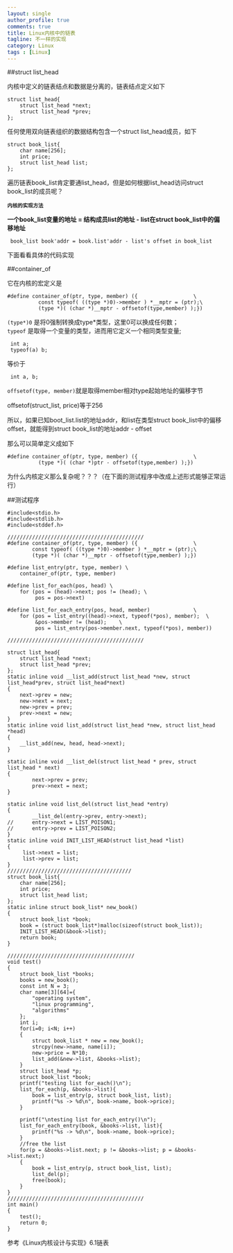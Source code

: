 ```yaml
---
layout: single
author_profile: true
comments: true
title: Linux内核中的链表
tagline: 不一样的实现
category: Linux
tags : [Linux]
---
```


##struct list_head

内核中定义的链表结点和数据是分离的，链表结点定义如下

    struct list_head{
    	struct list_head *next;
    	struct list_head *prev;
    };

任何使用双向链表组织的数据结构包含一个struct list_head成员，如下

    struct book_list{
    	char name[256];
    	int price;
    	struct list_head list;
    };
  
遍历链表book_list肯定要通list_head，但是如何根据list_head访问struct book_list的成员呢？

**`内核的实现方法`**

**一个book_list变量的地址 = 结构成员list的地址 - list在struct book_list中的偏移地址**  

` book_list book'addr = book.list'addr - list's offset in book_list`   

下面看看具体的代码实现

##container_of

它在内核的宏定义是

    #define container_of(ptr, type, member) ({                  \
              const typeof( ((type *)0)->member ) *__mptr = (ptr);\
              (type *)( (char *)__mptr - offsetof(type,member) );})

`(type*)0`   是将0强制转换成type*类型，这里0可以换成任何数；  
`typeof` 是取得一个变量的类型，进而用它定义一个相同类型变量;   

     int a;
     typeof(a) b;

等价于

     int a, b;

`offsetof(type, member)`就是取得member相对type起始地址的偏移字节  

offsetof(struct_list, price)等于256   

所以，如果已知boot_list.list的地址addr，和list在类型struct book_list中的偏移offset，就能得到struct book_list的地址addr - offset

那么可以简单定义成如下

    #define container_of(ptr, type, member) ({                  \
              (type *)( (char *)ptr - offsetof(type,member) );})

为什么内核定义那么复杂呢？？？（在下面的测试程序中改成上述形式能够正常运行） 


##测试程序

    #include<stdio.h>
    #include<stdlib.h>
    #include<stddef.h>
    
    ////////////////////////////////////////////
    #define container_of(ptr, type, member) ({                  \
    		const typeof( ((type *)0)->member ) *__mptr = (ptr);\
    		(type *)( (char *)__mptr - offsetof(type,member) );})
    
    #define list_entry(ptr, type, member) \
    	container_of(ptr, type, member)
    
    #define list_for_each(pos, head) \
        for (pos = (head)->next; pos != (head); \
             pos = pos->next)
    
    #define list_for_each_entry(pos, head, member)              \
    	for (pos = list_entry((head)->next, typeof(*pos), member);  \
             &pos->member != (head);    \
             pos = list_entry(pos->member.next, typeof(*pos), member))
    
    ////////////////////////////////////////////
    
    struct list_head{
    	struct list_head *next;
    	struct list_head *prev;
    };
    static inline void __list_add(struct list_head *new, struct list_head*prev, struct list_head*next)
    {
    	next->prev = new;
    	new->next = next;
    	new->prev = prev;
    	prev->next = new;
    }
    static inline void list_add(struct list_head *new, struct list_head *head)
    {
    	__list_add(new, head, head->next);
    }
    
    static inline void __list_del(struct list_head * prev, struct list_head * next)
    {
    	    next->prev = prev;
    	    prev->next = next;
    }
    
    static inline void list_del(struct list_head *entry)
    {
    	    __list_del(entry->prev, entry->next);
    //	    entry->next = LIST_POISON1;
    //	    entry->prev = LIST_POISON2;
    }
    static inline void INIT_LIST_HEAD(struct list_head *list)
    {
         list->next = list;
         list->prev = list;
    }
    ////////////////////////////////////////			
    struct book_list{
    	char name[256];
    	int price;
    	struct list_head list;
    };
    static inline struct book_list* new_book()
    {
    	struct book_list *book;
    	book = (struct book_list*)malloc(sizeof(struct book_list));
    	INIT_LIST_HEAD(&book->list);
    	return book;
    }
    
    /////////////////////////////////////////
    void test()
    {
    	struct book_list *books;
    	books = new_book();
    	const int N = 3; 
    	char name[3][64]={
    		"operating system",
    		"linux programming",
    		"algorithms"
    	};
    	int i;
    	for(i=0; i<N; i++)
    	{
    		struct book_list * new = new_book();
    		strcpy(new->name, name[i]);
    		new->price = N*10;
    		list_add(&new->list, &books->list);
    	}
    	struct list_head *p;
    	struct book_list *book;
    	printf("testing list for_each()\n");
    	list_for_each(p, &books->list){
    		book = list_entry(p, struct book_list, list);
    		printf("%s -> %d\n", book->name, book->price);
    	}
    
    	printf("\ntesting list for_each_entry()\n");
    	list_for_each_entry(book, &books->list, list){
    		printf("%s -> %d\n", book->name, book->price);
    	}
    	//free the list
    	for(p = &books->list.next; p != &books->list; p = &books->list.next;)
    	{
    		book = list_entry(p, struct book_list, list);
    		list_del(p);
    		free(book);
    	}
    }
    ////////////////////////////////////////////
    int main()
    {
    	test();
    	return 0;
    }


参考《Linux内核设计与实现》6.1链表
